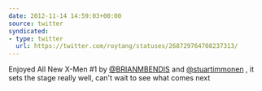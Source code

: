```yaml
---
date: 2012-11-14 14:59:03+00:00
source: twitter
syndicated:
- type: twitter
  url: https://twitter.com/roytang/statuses/268729764708237313/
---
```


Enjoyed All New X-Men #1 by [@BRIANMBENDIS](https://twitter.com/BRIANMBENDIS/) and [@stuartimmonen](https://twitter.com/stuartimmonen/) , it sets the stage really well, can't wait to see what comes next
